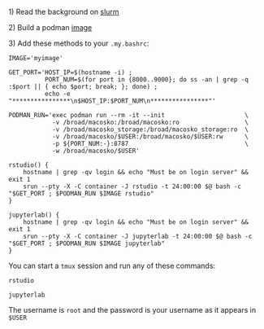 1\) Read the background on [slurm](slurm.md)

2\) Build a podman [image](images.md)

3\) Add these methods to your `.my.bashrc`:

```
IMAGE='myimage'

GET_PORT='HOST_IP=$(hostname -i) ; 
          PORT_NUM=$(for port in {8000..9000}; do ss -an | grep -q :$port || { echo $port; break; }; done) ; 
          echo -e "****************\n$HOST_IP:$PORT_NUM\n****************"'

PODMAN_RUN='exec podman run --rm -it --init                      \
            -v /broad/macosko:/broad/macosko:ro                  \
            -v /broad/macosko_storage:/broad/macosko_storage:ro  \
            -v /broad/macosko/$USER:/broad/macosko/$USER:rw      \
            -p ${PORT_NUM:-}:8787                                \
            -w /broad/macosko/$USER'        

rstudio() {
    hostname | grep -qv login && echo "Must be on login server" && exit 1
    srun --pty -X -C container -J rstudio -t 24:00:00 $@ bash -c "$GET_PORT ; $PODMAN_RUN $IMAGE rstudio"
}

jupyterlab() {
    hostname | grep -qv login && echo "Must be on login server" && exit 1
    srun --pty -X -C container -J jupyterlab -t 24:00:00 $@ bash -c "$GET_PORT ; $PODMAN_RUN $IMAGE jupyterlab"
}

```

You can start a `tmux` session and run any of these commands:

```rstudio```

```jupyterlab```

The username is `root` and the password is your username as it appears in `$USER`
